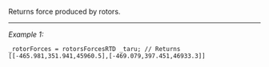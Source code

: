 Returns force produced by rotors.


---
*Example 1:*
```sqf
_rotorForces = rotorsForcesRTD _taru; // Returns [[-465.981,351.941,45960.5],[-469.079,397.451,46933.3]]
```
